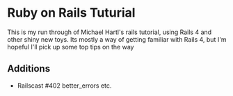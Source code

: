 # Ruby on Rails Tuturial

This is my run through of Michael Hartl's rails tutorial, using Rails 4 and
other shiny new toys. Its mostly a way of getting familiar with Rails 4, but
I'm hopeful I'll pick up some top tips on the way

## Additions

- Railscast #402 better_errors etc.

